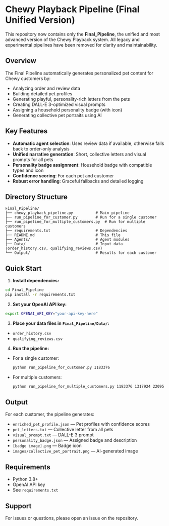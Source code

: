 # Chewy Playback Pipeline (Final Unified Version)

This repository now contains only the **Final_Pipeline**, the unified and most advanced version of the Chewy Playback system. All legacy and experimental pipelines have been removed for clarity and maintainability.

## Overview

The Final Pipeline automatically generates personalized pet content for Chewy customers by:
- Analyzing order and review data
- Building detailed pet profiles
- Generating playful, personality-rich letters from the pets
- Creating DALL-E 3-optimized visual prompts
- Assigning a household personality badge (with icon)
- Generating collective pet portraits using AI

## Key Features
- **Automatic agent selection**: Uses review data if available, otherwise falls back to order-only analysis
- **Unified narrative generation**: Short, collective letters and visual prompts for all pets
- **Personality badge assignment**: Household badge with compatible types and icon
- **Confidence scoring**: For each pet and customer
- **Robust error handling**: Graceful fallbacks and detailed logging

## Directory Structure

```
Final_Pipeline/
├── chewy_playback_pipeline.py          # Main pipeline
├── run_pipeline_for_customer.py        # Run for a single customer
├── run_pipeline_for_multiple_customers.py  # Run for multiple customers
├── requirements.txt                    # Dependencies
├── README.md                           # This file
├── Agents/                             # Agent modules
├── Data/                               # Input data (order_history.csv, qualifying_reviews.csv)
└── Output/                             # Results for each customer
```

## Quick Start

1. **Install dependencies:**
```bash
cd Final_Pipeline
pip install -r requirements.txt
```

2. **Set your OpenAI API key:**
```bash
export OPENAI_API_KEY="your-api-key-here"
```

3. **Place your data files in `Final_Pipeline/Data/`:**
- `order_history.csv`
- `qualifying_reviews.csv`

4. **Run the pipeline:**
- For a single customer:
  ```bash
  python run_pipeline_for_customer.py 1183376
  ```
- For multiple customers:
  ```bash
  python run_pipeline_for_multiple_customers.py 1183376 1317924 2209529
  ```

## Output
For each customer, the pipeline generates:
- `enriched_pet_profile.json` — Pet profiles with confidence scores
- `pet_letters.txt` — Collective letter from all pets
- `visual_prompt.txt` — DALL-E 3 prompt
- `personality_badge.json` — Assigned badge and description
- `[badge image].png` — Badge icon
- `images/collective_pet_portrait.png` — AI-generated image

## Requirements
- Python 3.8+
- OpenAI API key
- See `requirements.txt`

## Support
For issues or questions, please open an issue on the repository.
